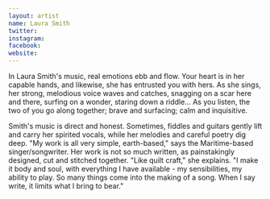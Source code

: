 ```yaml
---
layout: artist
name: Laura Smith
twitter:
instagram:
facebook:
website:
---
```


In Laura Smith's music, real emotions ebb and flow. Your heart is in her capable hands, and likewise, she has entrusted you with hers. As she sings, her strong, melodious voice waves and catches, snagging on a scar here and there, surfing on a wonder, staring down a riddle... As you listen, the two of you go along together; brave and surfacing; calm and inquisitive.

Smith's music is direct and honest. Sometimes, fiddles and guitars gently lift and carry her spirited vocals, while her melodies and careful poetry dig deep. "My work is all very simple, earth-based," says the Maritime-based singer/songwriter. Her work is not so much written, as painstakingly designed, cut and stitched together. "Like quilt craft," she explains. "I make it body and soul, with everything I have available - my sensibilities, my ability to play. So many things come into the making of a song. When I say write, it limits what I bring to bear."